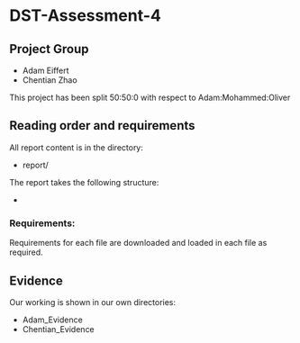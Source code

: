 # DST-Assessment-4

## Project Group

* Adam Eiffert
* Chentian Zhao

This project has been split 50:50:0 with respect to Adam:Mohammed:Oliver

## Reading order and requirements

All report content is in the directory:

* report/

The report takes the following structure:

* 

### Requirements:

Requirements for each file are downloaded and loaded in each file as required. 

## Evidence

Our working is shown in our own directories:

* Adam_Evidence
* Chentian_Evidence
